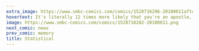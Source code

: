 ```yaml
---
extra_image: https://www.smbc-comics.com/comics/1528716296-20180611after.png
hovertext: It's literally 12 times more likely that you're an apostle, for instance.
image: https://www.smbc-comics.com/comics/1528716282-20180611.png
next_comic: news
prev_comic: memory
title: Statistical
---
```


